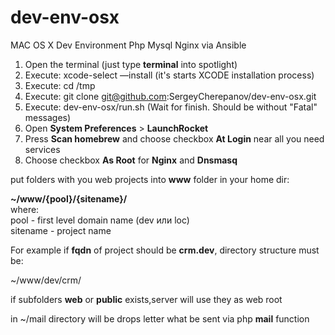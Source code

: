 # dev-env-osx
MAC OS X Dev Environment Php Mysql Nginx via Ansible

1. Open the terminal (just type **terminal** into spotlight)
2. Execute: xcode-select —install (it's starts XCODE installation process)
3. Execute: cd /tmp
4. Execute: git clone git@github.com:SergeyCherepanov/dev-env-osx.git
5. Execute: dev-env-osx/run.sh (Wait for finish. Should be without "Fatal" messages)
6. Open **System Preferences** > **LaunchRocket**
7. Press **Scan homebrew** and choose checkbox **At Login** near all you need services
8. Choose checkbox **As Root** for **Nginx** and **Dnsmasq**

put folders with you web projects into **www** folder in your home dir:

**~/www/{pool}/{sitename}/**  
where:  
pool - first level domain name (dev или loc)  
sitename - project name  

For example if **fqdn** of project should be **crm.dev**, directory structure must be:

~/www/dev/crm/

if subfolders **web** or **public** exists,server will use they as web root

in ~/mail directory will be drops letter what be sent via php **mail** function
